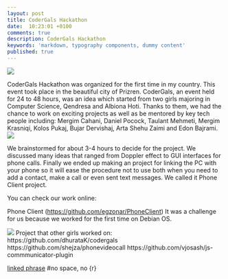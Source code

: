 ```yaml
---
layout: post
title: CoderGals Hackathon
date:  10:23:01 +0100
comments: true
description: CoderGals Hackathon
keywords: 'markdown, typography components, dummy content'
published: true
---
```


<img src="https://elenagjevukaj.github.io/assets/images/20708297_141895606405235_6461713773095992346_n.png">

CoderGals Hackathon was organized for the first time in my country. This event took place in the beautiful city of Prizren. 
CoderGals, an event held for 24 to 48 hours, was an idea which started from two girls majoring in Computer Science, Qendresa and Albiona Hoti. 
Thanks to them, we had the chance to work on exciting projects as well as be mentored by key tech people including: Mergim Cahani, Daniel Pocock, Taulant Mehmeti, Mergim Krasniqi, Kolos Pukaj, Bujar Dervishaj, Arta Shehu Zaimi and Edon Bajrami.
<img src="https://elenagjevukaj.github.io/assets/images/Codergals_2.jpg">

We brainstormed for about 3-4 hours to decide for the project. We discussed many ideas that ranged from Doppler effect to GUI interfaces for phone calls. Finally we ended up making an project for linking the PC with your phone so it will ease the procedure not to use both when you need to add a contact, make a call or even sent text messages.
We called it Phone Client project. 

You can check our work online:

Phone Client 
(https://github.com/egzonar/PhoneClient)
It was a challenge for us because we worked for the first time on Debian OS.

<img src="https://elenagjevukaj.github.io/assets/images/Codergals_prizren-770x513.jpg">
Project that other girls worked on: 
https://github.com/dhurataK/codergals
https://github.com/shejza/phonevideocall
https://github.com/vjosash/js-commmunicator-plugin




[linked phrase](https://github.com/vjosash/js-commmunicator-plugin) #no space, no {r}
